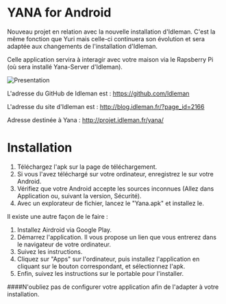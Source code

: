 YANA for Android
====

Nouveau projet en relation avec la nouvelle installation d'Idleman. 
C'est la même fonction que Yuri mais celle-ci continuera son évolution et sera adaptée aux changements de l'installation d'Idleman.

Celle application servira à interagir avec votre maison via le Rapsberry Pi (où sera installé Yana-Server d'Idleman).


![Presentation](https://raw.github.com/Etsuni/YANA/master/presentation.png)

L'adresse du GitHub de Idleman est : https://github.com/ldleman

L'adresse du site d'Idleman est : http://blog.idleman.fr/?page_id=2166

Adresse destinée à  Yana : http://projet.idleman.fr/yana/

Installation
====

1. Téléchargez l'apk sur la page de téléchargement.
2. Si vous l'avez téléchargé sur votre ordinateur, enregistrez le sur votre Android.
3. Vérifiez que votre Android accepte les sources inconnues (Allez dans Application ou, suivant la version, Sécurité).
4. Avec un explorateur de fichier, lancez le "Yana.apk" et installez le.

Il existe une autre façon de le faire :

1. Installez Airdroid via Google Play.
2. Démarrez l'application. Il vous propose un lien que vous entrerez dans le navigateur de votre ordinateur.
3. Suivez les instructions.
4. Cliquez sur "Apps" sur l'ordinateur, puis installez l'application en cliquant sur le bouton correspondant, et sélectionnez l'apk.
5. Enfin, suivez les instructions sur le portable pour l'installer. 

####N'oubliez pas de configurer votre application afin de l'adapter à votre installation.
